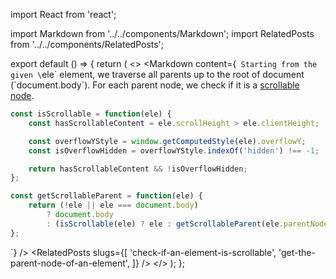 import React from 'react';

import Markdown from '../../components/Markdown';
import RelatedPosts from '../../components/RelatedPosts';

export default () => {
    return (
<>
<Markdown
    content={`
Starting from the given \`ele\` element, we traverse all parents up to the root of document (\`document.body\`).
For each parent node, we check if it is a [scrollable node](/check-if-an-element-is-scrollable).

~~~ javascript
const isScrollable = function(ele) {
    const hasScrollableContent = ele.scrollHeight > ele.clientHeight;

    const overflowYStyle = window.getComputedStyle(ele).overflowY;
    const isOverflowHidden = overflowYStyle.indexOf('hidden') !== -1;

    return hasScrollableContent && !isOverflowHidden;
};

const getScrollableParent = function(ele) {
    return (!ele || ele === document.body)
        ? document.body
        : (isScrollable(ele) ? ele : getScrollableParent(ele.parentNode));
};
~~~
`}
/>
<RelatedPosts
    slugs={[
        'check-if-an-element-is-scrollable',
        'get-the-parent-node-of-an-element',
    ]}
/>
</>
    );
};
